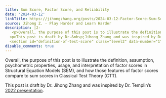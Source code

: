```yaml
---
title: Sum Score, Factor Score, and Reliability
date: '2024-03-12'
linkTitle: https://jihongzhang.org/posts/2024-03-12-Factor-Score-Sum-Score-Reliability/
source: Jihong Z. - Play Harder and Learn Harder
description: |2-
   <p>Overall, the purpose of this post is to illustrate the definition, assumption, psychometric properties, usage, and interpretation of factor scores in Structural Equation Models (SEM), and how those features of factor scores compare to sum scores in Classical Test Theory (CTT).</p>
  <p>This post is draft by Dr.&nbsp;Jihong Zhang and was inspired by Dr.&nbsp;Templin’s <a href="https://jonathantemplin.com/wp-content/uploads/2022/10/sem15pre906_lecture11.pdf">2022 presentation</a>.</p>
  <section id="definition-of-test-score" class="level2" data-number="1"><h2 data-number="1" class="anchored" ...
disable_comments: true
---
```

 <p>Overall, the purpose of this post is to illustrate the definition, assumption, psychometric properties, usage, and interpretation of factor scores in Structural Equation Models (SEM), and how those features of factor scores compare to sum scores in Classical Test Theory (CTT).</p>
<p>This post is draft by Dr.&nbsp;Jihong Zhang and was inspired by Dr.&nbsp;Templin’s <a href="https://jonathantemplin.com/wp-content/uploads/2022/10/sem15pre906_lecture11.pdf">2022 presentation</a>.</p>
<section id="definition-of-test-score" class="level2" data-number="1"><h2 data-number="1" class="anchored" ...